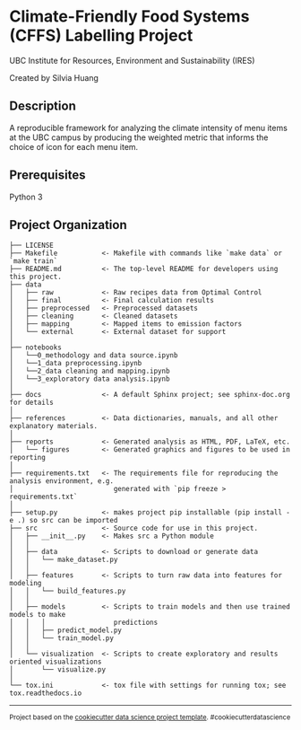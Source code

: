# Climate-Friendly Food Systems (CFFS) Labelling Project

UBC Institute for Resources, Environment and Sustainability (IRES)

Created by Silvia Huang


Description
------------
A reproducible framework for analyzing the climate intensity of menu items at the UBC campus by producing the weighted
metric that informs the choice of icon for each menu item.


Prerequisites
------------
Python 3


Project Organization
------------

    ├── LICENSE
    ├── Makefile           <- Makefile with commands like `make data` or `make train`
    ├── README.md          <- The top-level README for developers using this project.
    ├── data
    │   ├── raw            <- Raw recipes data from Optimal Control
    │   ├── final          <- Final calculation results
    │   ├── preprocessed   <- Preprocessed datasets
    │   ├── cleaning       <- Cleaned datasets
    │   ├── mapping        <- Mapped items to emission factors
    │   └── external       <- External dataset for support
    │
    ├── notebooks
    │   └──0_methodology and data source.ipynb
    │   └──1_data preprocessing.ipynb
    │   └──2_data cleaning and mapping.ipynb
    │   └──3_exploratory data analysis.ipynb
    │
    ├── docs               <- A default Sphinx project; see sphinx-doc.org for details
    │
    ├── references         <- Data dictionaries, manuals, and all other explanatory materials.
    │
    ├── reports            <- Generated analysis as HTML, PDF, LaTeX, etc.
    │   └── figures        <- Generated graphics and figures to be used in reporting
    │
    ├── requirements.txt   <- The requirements file for reproducing the analysis environment, e.g.
    │                         generated with `pip freeze > requirements.txt`
    │
    ├── setup.py           <- makes project pip installable (pip install -e .) so src can be imported
    ├── src                <- Source code for use in this project.
    │   ├── __init__.py    <- Makes src a Python module
    │   │
    │   ├── data           <- Scripts to download or generate data
    │   │   └── make_dataset.py
    │   │
    │   ├── features       <- Scripts to turn raw data into features for modeling
    │   │   └── build_features.py
    │   │
    │   ├── models         <- Scripts to train models and then use trained models to make
    │   │   │                 predictions
    │   │   ├── predict_model.py
    │   │   └── train_model.py
    │   │
    │   └── visualization  <- Scripts to create exploratory and results oriented visualizations
    │       └── visualize.py
    │
    └── tox.ini            <- tox file with settings for running tox; see tox.readthedocs.io

--------

<p><small>Project based on the <a target="_blank" href="https://drivendata.github.io/cookiecutter-data-science/">cookiecutter data science project template</a>. #cookiecutterdatascience</small></p>
